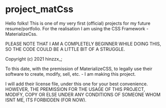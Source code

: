 # project_matCss

Hello folks! This is one of my very first (official) projects for my future resume/portfolio. 
For the realisation I am using the CSS Framework - MaterializeCss.

PLEASE NOTE THAT I AM A COMPLETELY BEGINNER WHILE DOING THIS, SO THE CODE COULD BE A LITTLE BIT OF A STRUGGLE.

Copyright (c) 2021 hinzzx_;

To this date, with the premission of MaterializeCSS, to legally use their software to create, modify, sell, etc. - I am making this project.


I will add their license file, under this one for your best convenience.
HOWEVER, THE PREMISSION FOR THE USAGE OF THIS PROJECT, MODIFY, COPY OR ELSE UNDER ANY CONDITIONS OF SOMEONE WHOM ISNT ME, ITS FORBIDDEN (FOR NOW).

